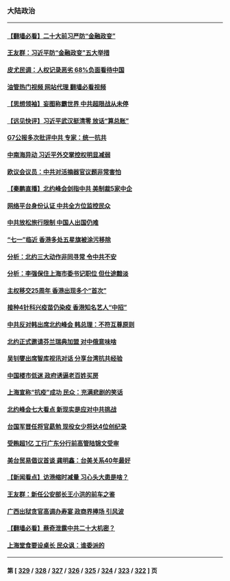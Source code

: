 ### 大陆政治
---
#### [【翻墙必看】二十大前习严防“金融政变”](../../pages/ncid277/n13770337.md?06301245) 
#### [王友群：习近平防“金融政变”五大举措](../../pages/ncid277/n13770232.md?06301245) 
#### [皮尤民调：人权记录恶劣 68%负面看待中国](../../pages/ncid277/n13770177.md?06301245) 
#### [油管热门视频 网站代理 翻墙必看视频](http://209.222.30.114:81/youtube.html?06301245)
#### [【思想领袖】妄图称霸世界 中共超限战从未停](../../pages/ncid277/n13745142.md?06301245) 
#### [【远见快评】习近平武汉挺清零 放话“算总账”](../../pages/ncid277/n13770247.md?06301245) 
#### [G7公报多次批评中共 专家：统一抗共](../../pages/ncid277/n13770257.md?06301245) 
#### [中南海异动 习近平外交掌控权明显减弱](../../pages/ncid277/n13770270.md?06301245) 
#### [欧议会议员：中共对活摘器官议题非常害怕](../../pages/ncid277/n13770228.md?06301245) 
#### [【秦鹏直播】北约峰会剑指中共 美制裁5家中企](../../pages/ncid277/n13770243.md?06301245) 
#### [网络平台身份认证 中共全方位监控民众](../../pages/ncid277/n13770238.md?06301245) 
#### [中共放松旅行限制 中国人出国仍难](../../pages/ncid277/n13770135.md?06301245) 
#### [“七一”临近 香港多处五星旗被涂污移除](../../pages/ncid277/n13770211.md?06301245) 
#### [分析：北约三大动作非同寻常 令中共不安](../../pages/ncid277/n13770139.md?06301245) 
#### [分析：李强保住上海市委书记职位 但仕途黯淡](../../pages/ncid277/n13770157.md?06301245) 
#### [主权移交25周年 香港出现多个“首次”](../../pages/ncid277/n13770117.md?06301245) 
#### [接种4针科兴疫苗仍染疫 香港知名艺人“中招”](../../pages/ncid277/n13770152.md?06301245) 
#### [中共反对韩出席北约峰会 韩总理：不符互尊原则](../../pages/ncid277/n13770144.md?06301245) 
#### [北约正式邀请芬兰瑞典加盟 对中俄意味啥](../../pages/ncid277/n13770053.md?06301245) 
#### [吴钊燮出席智库视讯对话 分享台湾抗共经验](../../pages/ncid277/n13770047.md?06301245) 
#### [中国楼市低迷 政府诱逼老百姓买房](../../pages/ncid277/n13770086.md?06301245) 
#### [上海宣称“抗疫”成功 民众：充满悲剧的笑话](../../pages/ncid277/n13770034.md?06301245) 
#### [北约峰会七大看点 新现实是应对中共挑战](../../pages/ncid277/n13769989.md?06301245) 
#### [台国军晋任将官勗勉 现役女少将达4位创纪录](../../pages/ncid277/n13769874.md?06301245) 
#### [受贿超1亿 工行广东分行前高管陆锦文受审](../../pages/ncid277/n13769892.md?06301245) 
#### [美台贸易倡议首谈 龚明鑫：台美关系40年最好](../../pages/ncid277/n13769663.md?06301245) 
#### [【新闻看点】访港缩时减量 习心头大患是啥？](../../pages/ncid277/n13769527.md?06301245) 
#### [王友群：新任公安部长王小洪的前车之鉴](../../pages/ncid277/n13769534.md?06301245) 
#### [广西出狱贪官高调办寿宴 政商界捧场 引风波](../../pages/ncid277/n13769688.md?06301245) 
#### [【翻墙必看】蔡奇泄露中共二十大机密？](../../pages/ncid277/n13769686.md?06301245) 
#### [上海堂食要设桌长 民众讽：谁委派的](../../pages/ncid277/n13769595.md?06301245) 

---
#### 第 [ [329](./329.md?06301245) / [328](./328.md?06301245) / [327](./327.md?06301245) / [326](./326.md?06301245) / [325](./325.md?06301245) / [324](./324.md?06301245) / [323](./323.md?06301245) / [322](./322.md?06301245) ] 页
